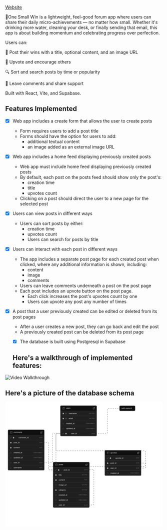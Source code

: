  [Website](onesmallwin.vercel.app)

🌱One Small Win is a lightweight, feel-good forum app where users can share their daily micro-achievements — no matter how small. Whether it's drinking more water, cleaning your desk, or finally sending that email, this app is about building momentum and celebrating progress over perfection.

Users can:

📌 Post their wins with a title, optional content, and an image URL

👏 Upvote and encourage others

🔍 Sort and search posts by time or popularity

💬 Leave comments and share support

Built with React, Vite, and Supabase.


## Features Implemented

- [x] Web app includes a create form that allows the user to create posts

  - Form requires users to add a post title
  - Forms should have the option for users to add:
     - additional textual content
     - an image added as an external image URL

- [x] Web app includes a home feed displaying previously created posts

  - Web app must include home feed displaying previously created posts
  - By default, each post on the posts feed should show only the post's:
     - creation time
     - title
     - upvotes count
  - Clicking on a post should direct the user to a new page for the selected post

- [x] Users can view posts in different ways

  - Users can sort posts by either:
    - creation time
    - upvotes count
    - Users can search for posts by title

- [x] Users can interact with each post in different ways

  - The app includes a separate post page for each created post when clicked, where any additional information is shown, including:
    - content
    - image
    - comments
  - Users can leave comments underneath a post on the post page
  - Each post includes an upvote button on the post page.
    - Each click increases the post's upvotes count by one
     - Users can upvote any post any number of times

- [x] A post that a user previously created can be edited or deleted from its post pages

  - After a user creates a new post, they can go back and edit the post
  - A previously created post can be deleted from its post page


  - [x] The database is built using Postgresql in Supabase



  ## Here's a walkthrough of implemented features:

<img src='src/assets/video.gif' title='Video Walkthrough' width='' alt='Video Walkthrough' />


  ##  Here's a picture of the database schema
<img src='src/assets/database-schema.png' title='Video Walkthrough' width='' alt='Video Walkthrough' />
